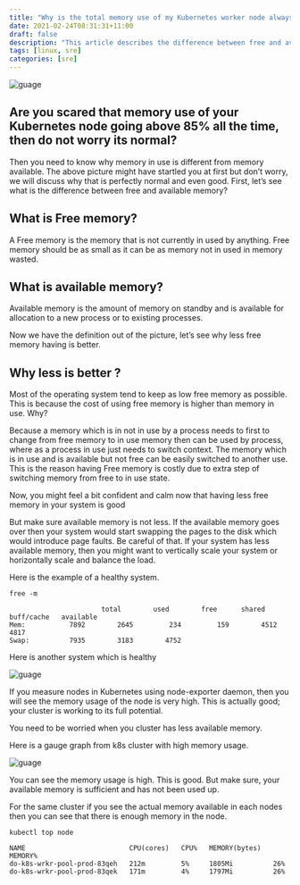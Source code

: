 ```yaml
---
title: "Why is the total memory use of my Kubernetes worker node always above 90%?"
date: 2021-02-24T08:31:31+11:00
draft: false
description: "This article describes the difference between free and available memory and why you should not be worried when you K8s cluster node memory usage is always high."
tags: [linux, sre]
categories: [sre]
---
```


![guage](/img/guage.png)

## Are you scared that memory use of your Kubernetes node going above 85% all the time, then do not worry its normal? 

Then you need to know why memory in use is different from memory available. The above picture might have startled you at first but don’t worry, we will discuss why that is perfectly normal and even good. First, let’s see what is the difference between free and available memory?

## What is Free memory?

A Free memory is the memory that is not currently in used by anything. Free memory should be as small as it can be as memory not in used in memory wasted. 

## What is available memory?

Available memory is the amount of memory on standby and is available for allocation to a new process or to existing processes.

Now we have the definition out of the picture, let’s see why less free memory having is better.

## Why less is better ?

Most of the operating system tend to keep as low free memory as possible. This is because the cost of using free memory is higher than memory in use. Why?


Because a memory which is in not in use by a process needs to first to change from free memory to in use memory then can be used by process, where as a process in use just needs to switch context. The memory which is in use and is available but not free can be easily switched to another use. This is the reason having Free memory is costly due to extra step of switching memory from free to in use state.

Now, you might feel a bit confident and calm now that having less free memory in your system is good

But make sure available memory is not less. If the available memory goes over then your system would start swapping the pages to the disk which would introduce page faults. Be careful of that. If your system has less available memory, then you might want to vertically scale your system or horizontally scale and balance the load.

Here is the example of a healthy system. 

```
free -m

                       total        used        free      shared  buff/cache   available
Mem:           7892        2645         234         159        4512          4817
Swap:          7935        3183        4752
```

Here is another system which is healthy

![guage](/img/linechart.png)

If you measure nodes in Kubernetes using node-exporter daemon, then you will see the memory usage of the node is very high. This is actually good; your cluster is working to its full potential.

You need to be worried when you cluster has less available memory. 

Here is a gauge graph from k8s cluster with high memory usage.

![guage](/img/guage.png)

You can see the memory usage is high. This is good. But make sure, your available memory is sufficient and has not been used up.

For the same cluster if you see the actual memory available in each nodes then you can see that there is enough memory in the node.

```
kubectl top node                                                                                                                                                        

NAME                          CPU(cores)   CPU%   MEMORY(bytes)   MEMORY%   
do-k8s-wrkr-pool-prod-83qeh   212m         5%     1805Mi          26%       
do-k8s-wrkr-pool-prod-83qek   171m         4%     1797Mi          26%    
```